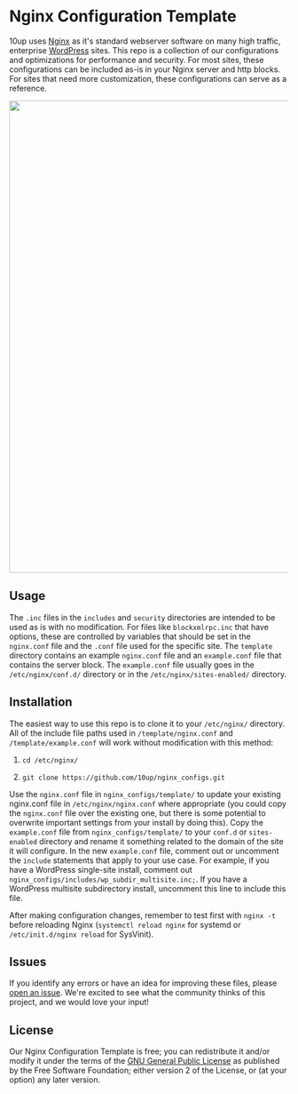 Nginx Configuration Template
========

10up uses [Nginx](http://nginx.org/) as it's standard webserver software on many high traffic, enterprise [WordPress](http://wordpress.org/) sites.  This repo is a collection of our configurations and optimizations for performance and security.  For most sites, these configurations can be included as-is in your Nginx server and http blocks.  For sites that need more customization, these configurations can serve as a reference.  

<p align="center">
<a href="http://10up.com/contact/"><img src="https://10updotcom-wpengine.s3.amazonaws.com/uploads/2016/10/10up-Github-Banner.png" width="850"></a>
</p>

## Usage
The `.inc` files in the `includes` and `security` directories are intended to be used as is with no modification.  For files like `blockxmlrpc.inc` that have options, these are controlled by variables that should be set in the `nginx.conf` file and the `.conf` file used for the specific site.  The `template` directory contains an example `nginx.conf` file and an `example.conf` file that contains the server block.  The `example.conf` file usually goes in the `/etc/nginx/conf.d/` directory or in the `/etc/nginx/sites-enabled/` directory.   

## Installation
The easiest way to use this repo is to clone it to your `/etc/nginx/` directory. All of the include file paths used in `/template/nginx.conf` and `/template/example.conf` will work without modification with this method:

1. `cd /etc/nginx/`

2.  `git clone https://github.com/10up/nginx_configs.git`

Use the `nginx.conf` file in `nginx_configs/template/` to update your existing nginx.conf file in `/etc/nginx/nginx.conf` where appropriate (you could copy the `nginx.conf` file over the existing one, but there is some potential to overwrite important settings from your install by doing this).  Copy the `example.conf` file from `nginx_configs/template/` to your `conf.d` or `sites-enabled` directory and rename it something related to the domain of the site it will configure.  In the new `example.conf` file, comment out or uncomment the `include` statements that apply to your use case.  For example, if you have a WordPress single-site install, comment out `nginx_configs/includes/wp_subdir_multisite.inc;`.  If you have a WordPress multisite subdirectory install, uncomment this line to include this file.  

After making configuration changes, remember to test first with `nginx -t` before reloading Nginx (`systemctl reload nginx` for systemd or `/etc/init.d/nginx reload` for SysVinit).

## Issues

If you identify any errors or have an idea for improving these files, please [open an issue](https://github.com/10up/nginx_configs/issues). We're excited to see what the community thinks of this project, and we would love your input!

## License

Our Nginx Configuration Template is free; you can redistribute it and/or modify it under the terms of the [GNU General Public License](http://www.gnu.org/licenses/gpl-2.0.html) as published by the Free Software Foundation; either version 2 of the License, or (at your option) any later version.
